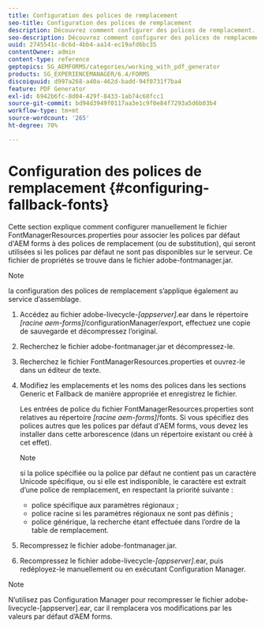 ```yaml
---
title: Configuration des polices de remplacement
seo-title: Configuration des polices de remplacement
description: Découvrez comment configurer des polices de remplacement.
seo-description: Découvrez comment configurer des polices de remplacement.
uuid: 2745541c-8c6d-4bb4-aa14-ec19afd6bc35
contentOwner: admin
content-type: reference
geptopics: SG_AEMFORMS/categories/working_with_pdf_generator
products: SG_EXPERIENCEMANAGER/6.4/FORMS
discoiquuid: d997a268-a40a-462d-badd-94f0731f7ba4
feature: PDF Generator
exl-id: 6942b6fc-8d04-429f-8433-1ab74c68fcc1
source-git-commit: bd94d3949f0117aa3e1c9f0e84f7293a5d6b03b4
workflow-type: tm+mt
source-wordcount: '265'
ht-degree: 70%

---
```


# Configuration des polices de remplacement {#configuring-fallback-fonts}

Cette section explique comment configurer manuellement le fichier FontManagerResources.properties pour associer les polices par défaut d&#39;AEM forms à des polices de remplacement (ou de substitution), qui seront utilisées si les polices par défaut ne sont pas disponibles sur le serveur. Ce fichier de propriétés se trouve dans le fichier adobe-fontmanager.jar.

>[!NOTE]
>
>la configuration des polices de remplacement s’applique également au service d’assemblage.

1. Accédez au fichier adobe-livecycle-*[appserver]*.ear dans le répertoire *[racine aem-forms]*/configurationManager/export, effectuez une copie de sauvegarde et décompressez l’original.
1. Recherchez le fichier adobe-fontmanager.jar et décompressez-le.
1. Recherchez le fichier FontManagerResources.properties et ouvrez-le dans un éditeur de texte.
1. Modifiez les emplacements et les noms des polices dans les sections Generic et Fallback de manière appropriée et enregistrez le fichier.

   Les entrées de police du fichier FontManagerResources.properties sont relatives au répertoire *[racine aem-forms]*/fonts. Si vous spécifiez des polices autres que les polices par défaut d&#39;AEM forms, vous devez les installer dans cette arborescence (dans un répertoire existant ou créé à cet effet).

   >[!NOTE]
   >
   >si la police spécifiée ou la police par défaut ne contient pas un caractère Unicode spécifique, ou si elle est indisponible, le caractère est extrait d’une police de remplacement, en respectant la priorité suivante :

   * police spécifique aux paramètres régionaux ;
   * police racine si les paramètres régionaux ne sont pas définis ;
   * police générique, la recherche étant effectuée dans l’ordre de la table de remplacement.

1. Recompressez le fichier adobe-fontmanager.jar.
1. Recompressez le fichier adobe-livecycle-*[appserver]*.ear, puis redéployez-le manuellement ou en exécutant Configuration Manager.

>[!NOTE]
>
>N’utilisez pas Configuration Manager pour recompresser le fichier adobe-livecycle-[appserver].ear, car il remplacera vos modifications par les valeurs par défaut d’AEM forms.
